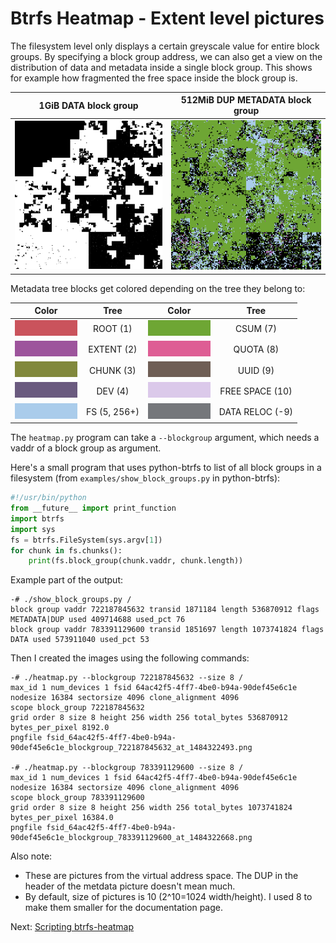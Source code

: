Btrfs Heatmap - Extent level pictures
=====================================

The filesystem level only displays a certain greyscale value for entire block
groups. By specifying a block group address, we can also get a view on the
distribution of data and metadata inside a single block group. This shows for
example how fragmented the free space inside the block group is.

1GiB DATA block group    | 512MiB DUP METADATA block group
:-------------------------:|:-------:|
 ![data](extent/example-data.png) | ![metadata](extent/example-metadata.png)

Metadata tree blocks get colored depending on the tree they belong to:

 Color | Tree | Color | Tree |
:-----:|:----:|:-----:|:----:|
![ROOT](extent/ROOT_TREE.png) | ROOT (1) | ![CSUM](extent/CSUM_TREE.png) | CSUM (7) |
![EXTENT](extent/EXTENT_TREE.png) | EXTENT (2) | ![QUOTA](extent/QUOTA_TREE.png) | QUOTA (8) |
![CHUNK](extent/CHUNK_TREE.png) | CHUNK (3) | ![UUID](extent/UUID_TREE.png) | UUID (9) |
![DEV](extent/DEV_TREE.png) | DEV (4) | ![FREE SPACE](extent/FREE_SPACE_TREE.png) | FREE SPACE (10) |
![FS](extent/FS_TREE.png) | FS (5, 256+) | ![DATA RELOC](extent/DATA_RELOC_TREE.png) | DATA RELOC (-9) |

The `heatmap.py` program can take a `--blockgroup` argument, which needs a
vaddr of a block group as argument.

Here's a small program that uses python-btrfs to list of all block groups in a
filesystem (from `examples/show_block_groups.py` in python-btrfs):

```python
#!/usr/bin/python
from __future__ import print_function
import btrfs
import sys
fs = btrfs.FileSystem(sys.argv[1])
for chunk in fs.chunks():
    print(fs.block_group(chunk.vaddr, chunk.length))
```

Example part of the output:

```
-# ./show_block_groups.py /
block group vaddr 722187845632 transid 1871184 length 536870912 flags METADATA|DUP used 409714688 used_pct 76
block group vaddr 783391129600 transid 1851697 length 1073741824 flags DATA used 573911040 used_pct 53
```

Then I created the images using the following commands:

```
-# ./heatmap.py --blockgroup 722187845632 --size 8 /
max_id 1 num_devices 1 fsid 64ac42f5-4ff7-4be0-b94a-90def45e6c1e nodesize 16384 sectorsize 4096 clone_alignment 4096
scope block_group 722187845632
grid order 8 size 8 height 256 width 256 total_bytes 536870912 bytes_per_pixel 8192.0
pngfile fsid_64ac42f5-4ff7-4be0-b94a-90def45e6c1e_blockgroup_722187845632_at_1484322493.png

-# ./heatmap.py --blockgroup 783391129600 --size 8 /
max_id 1 num_devices 1 fsid 64ac42f5-4ff7-4be0-b94a-90def45e6c1e nodesize 16384 sectorsize 4096 clone_alignment 4096
scope block_group 783391129600
grid order 8 size 8 height 256 width 256 total_bytes 1073741824 bytes_per_pixel 16384.0
pngfile fsid_64ac42f5-4ff7-4be0-b94a-90def45e6c1e_blockgroup_783391129600_at_1484322668.png
```

Also note:
* These are pictures from the virtual address space. The DUP in the header of
  the metdata picture doesn't mean much.
* By default, size of pictures is 10 (2^10=1024 width/height). I used 8 to make
  them smaller for the documentation page.

Next: [Scripting btrfs-heatmap](scripting.md)
